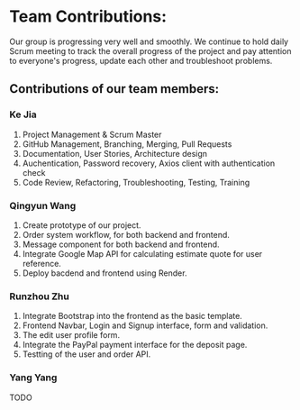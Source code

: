 # Team Contributions:

Our group is progressing very well and smoothly. We continue to hold daily
Scrum meeting to track the overall progress of the project and pay attention to
everyone's progress, update each other and troubleshoot problems.

## Contributions of our team members:

### Ke Jia
1. Project Management & Scrum Master
2. GitHub Management, Branching, Merging, Pull Requests
3. Documentation, User Stories, Architecture design
4. Auchentication, Password recovery, Axios client with authentication check
5. Code Review, Refactoring, Troubleshooting, Testing, Training

### Qingyun Wang
1. Create prototype of our project.
2. Order system workflow, for both backend and frontend.
3. Message component for both backend and frontend.
4. Integrate Google Map API for calculating estimate quote for user reference.
5. Deploy bacdend and frontend using Render.

### Runzhou Zhu
1. Integrate Bootstrap into the frontend as the basic template.
2. Frontend Navbar, Login and Signup interface, form and validation.
3. The edit user profile form.
4. Integrate the PayPal payment interface for the deposit page.
5. Testting of the user and order API.

### Yang Yang
TODO
